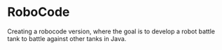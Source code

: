 # RoboCode
Creating a robocode version, where the goal is to develop a robot battle tank to battle against other tanks in Java.
